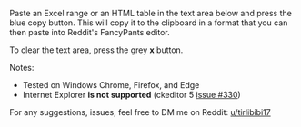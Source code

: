 Paste an Excel range or an HTML table in the text area below and press the blue copy button. This will copy it to the clipboard in a format that you can then paste into Reddit's FancyPants editor.

To clear the text area, press the grey **x** button.

Notes: 

* Tested on Windows Chrome, Firefox, and Edge
* Internet Explorer **is not supported** (ckeditor 5 [issue #330](https://github.com/ckeditor/ckeditor5/issues/330))

For any suggestions, issues, feel free to DM me on Reddit: [u/tirlibibi17](http://www.reddit.com/message/compose/?to=tirlibibi17)
